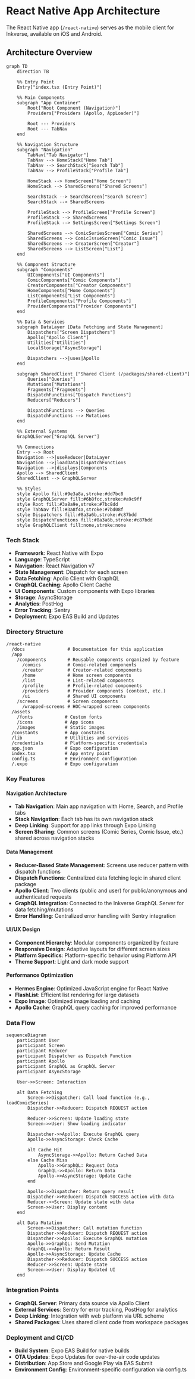 # React Native App Architecture
The React Native app (`/react-native`) serves as the mobile client for Inkverse, available on iOS and Android.

## Architecture Overview

```mermaid
graph TD
    direction TB
    
    %% Entry Point
    Entry["index.tsx (Entry Point)"]
    
    %% Main Components
    subgraph "App Container"
        Root["Root Component (Navigation)"]
        Providers["Providers (Apollo, AppLoader)"]
        
        Root --- Providers
        Root --- TabNav
    end
    
    %% Navigation Structure
    subgraph "Navigation"
        TabNav["Tab Navigator"]
        TabNav --> HomeStack["Home Tab"]
        TabNav --> SearchStack["Search Tab"]
        TabNav --> ProfileStack["Profile Tab"]
        
        HomeStack --> HomeScreen["Home Screen"]
        HomeStack --> SharedScreens["Shared Screens"]
        
        SearchStack --> SearchScreen["Search Screen"]  
        SearchStack --> SharedScreens
        
        ProfileStack --> ProfileScreen["Profile Screen"]
        ProfileStack --> SharedScreens
        ProfileStack --> SettingsScreen["Settings Screen"]
        
        SharedScreens --> ComicSeriesScreen["Comic Series"]
        SharedScreens --> ComicIssueScreen["Comic Issue"]
        SharedScreens --> CreatorScreen["Creator"]
        SharedScreens --> ListScreen["List"]
    end
    
    %% Component Structure
    subgraph "Components"
        UIComponents["UI Components"]
        ComicComponents["Comic Components"]
        CreatorComponents["Creator Components"]
        HomeComponents["Home Components"]
        ListComponents["List Components"]
        ProfileComponents["Profile Components"]
        ProviderComponents["Provider Components"]
    end
    
    %% Data & Services
    subgraph DataLayer [Data Fetching and State Management]
        Dispatchers["Screen Dispatchers"]
        Apollo["Apollo Client"]
        Utilities["Utilities"]
        LocalStorage["AsyncStorage"]
        
        Dispatchers -->|uses|Apollo
    end

    subgraph SharedClient ["Shared Client (/packages/shared-client)"]
        Queries["Queries"]
        Mutations["Mutations"]
        Fragments["Fragments"]
        DispatchFunctions["Dispatch Functions"]
        Reducers["Reducers"]
        
        DispatchFunctions --> Queries
        DispatchFunctions --> Mutations
    end
    
    %% External Systems
    GraphQLServer["GraphQL Server"]
    
    %% Connections
    Entry --> Root
    Navigation -->|useReducer|DataLayer
    Navigation -->|loadData|DispatchFunctions
    Navigation -->|displays|Components
    Apollo --> SharedClient
    SharedClient --> GraphQLServer
    
    %% Styles
    style Apollo fill:#9e3a8a,stroke:#dd7bc8
    style GraphQLServer fill:#6b8fcc,stroke:#a9c9ff
    style Root fill:#3a8a9e,stroke:#7bc8dd
    style TabNav fill:#3a8f4a,stroke:#7bd08f
    style Dispatchers fill:#8a3a6b,stroke:#c87bdd
    style DispatchFunctions fill:#8a3a6b,stroke:#c87bdd
    style GraphQLClient fill:none,stroke:none
```

### Tech Stack
- **Framework**: React Native with Expo
- **Language**: TypeScript
- **Navigation**: React Navigation v7
- **State Management**: Dispatch for each screen
- **Data Fetching**: Apollo Client with GraphQL
- **GraphQL Caching**: Apollo Client Cache
- **UI Components**: Custom components with Expo libraries
- **Storage**: AsyncStorage
- **Analytics**: PostHog
- **Error Tracking**: Sentry
- **Deployment**: Expo EAS Build and Updates

### Directory Structure
```
/react-native
  /docs                # Documentation for this application
  /app
    /components        # Reusable components organized by feature
      /comics          # Comic-related components
      /creator         # Creator-related components
      /home            # Home screen components
      /list            # List-related components 
      /profile         # Profile-related components
      /providers       # Provider components (context, etc.)
      /ui              # Shared UI components
    /screens           # Screen components
      /wrapped-screens # HOC-wrapped screen components
  /assets
    /fonts            # Custom fonts
    /icons            # App icons
    /images           # Static images
  /constants          # App constants
  /lib                # Utilities and services
  /credentials        # Platform-specific credentials
  app.json            # Expo configuration
  index.tsx           # App entry point
  config.ts           # Environment configuration
  /.expo              # Expo configuration
```

### Key Features

#### Navigation Architecture
- **Tab Navigation**: Main app navigation with Home, Search, and Profile tabs
- **Stack Navigation**: Each tab has its own navigation stack
- **Deep Linking**: Support for app links through Expo Linking
- **Screen Sharing**: Common screens (Comic Series, Comic Issue, etc.) shared across navigation stacks

#### Data Management
- **Reducer-Based State Management**: Screens use reducer pattern with dispatch functions
- **Dispatch Functions**: Centralized data fetching logic in shared client package
- **Apollo Client**: Two clients (public and user) for public/anonymous and authenticated requests
- **GraphQL Integration**: Connected to the Inkverse GraphQL Server for data fetching/mutations
- **Error Handling**: Centralized error handling with Sentry integration

#### UI/UX Design
- **Component Hierarchy**: Modular components organized by feature
- **Responsive Design**: Adaptive layouts for different screen sizes
- **Platform Specifics**: Platform-specific behavior using Platform API
- **Theme Support**: Light and dark mode support

#### Performance Optimization
- **Hermes Engine**: Optimized JavaScript engine for React Native
- **FlashList**: Efficient list rendering for large datasets
- **Expo Image**: Optimized image loading and caching
- **Apollo Cache**: GraphQL query caching for improved performance

### Data Flow

```mermaid
sequenceDiagram
    participant User
    participant Screen
    participant Reducer
    participant Dispatcher as Dispatch Function
    participant Apollo
    participant GraphQL as GraphQL Server
    participant AsyncStorage
    
    User->>Screen: Interaction
    
    alt Data Fetching
        Screen->>Dispatcher: Call load function (e.g., loadComicSeries)
        Dispatcher->>Reducer: Dispatch REQUEST action
        
        Reducer->>Screen: Update loading state
        Screen->>User: Show loading indicator
        
        Dispatcher->>Apollo: Execute GraphQL query
        Apollo->>AsyncStorage: Check Cache
        
        alt Cache Hit
            AsyncStorage->>Apollo: Return Cached Data
        else Cache Miss
            Apollo->>GraphQL: Request Data
            GraphQL->>Apollo: Return Data
            Apollo->>AsyncStorage: Update Cache
        end
        
        Apollo->>Dispatcher: Return query result
        Dispatcher->>Reducer: Dispatch SUCCESS action with data
        Reducer->>Screen: Update state with data
        Screen->>User: Display content
    end
    
    alt Data Mutation
        Screen->>Dispatcher: Call mutation function
        Dispatcher->>Reducer: Dispatch REQUEST action
        Dispatcher->>Apollo: Execute GraphQL mutation
        Apollo->>GraphQL: Send Mutation
        GraphQL->>Apollo: Return Result
        Apollo->>AsyncStorage: Update Cache
        Dispatcher->>Reducer: Dispatch SUCCESS action
        Reducer->>Screen: Update state
        Screen->>User: Display Updated UI
    end
```

### Integration Points
- **GraphQL Server**: Primary data source via Apollo Client
- **External Services**: Sentry for error tracking, PostHog for analytics
- **Deep Linking**: Integration with web platform via URL scheme
- **Shared Packages**: Uses shared client code from workspace packages

### Deployment and CI/CD
- **Build System**: Expo EAS Build for native builds
- **OTA Updates**: Expo Updates for over-the-air code updates
- **Distribution**: App Store and Google Play via EAS Submit
- **Environment Config**: Environment-specific configuration via config.ts 